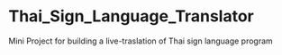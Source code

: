 # Thai_Sign_Language_Translator

Mini Project for building a live-traslation of Thai sign language program
